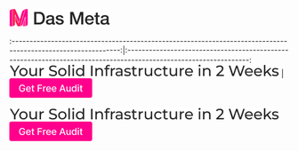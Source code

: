 [![Das Meta](https://github.com/dasmeta/.github/blob/main/images/Logo1.png)](https://www.dasmeta.com/)

:------------------------------------------------------------------------------------------------------------:|:----------------------------------------------------------------------------------------------------------------:
[![Infrastructure](https://github.com/dasmeta/.github/blob/main/images/Text1.png)](https://www.dasmeta.com/)  |  [![Audit](https://github.com/dasmeta/.github/blob/main/images/Button1.png)](https://www.dasmeta.com/contact-us/)




[![Infrastructure](https://github.com/dasmeta/.github/blob/main/images/Text1.png)](https://www.dasmeta.com/)                     [![Audit](https://github.com/dasmeta/.github/blob/main/images/Button1.png)](https://www.dasmeta.com/contact-us/)
